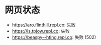 # 网页状态
- https://aro.flinthill.repl.co: 失败
- https://ls.tpjow.repl.co: 失败
- https://beaspy--hting.repl.co: 失败 (502)
